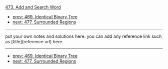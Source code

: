 [473. Add and Search Word](http://www.lintcode.com/problem/add-and-search-word)

- [prev: 469. Identical Binary Tree](469-identical-binary-tree.md)
- [next: 477. Surrounded Regions](477-surrounded-regions.md)

---

put your own notes and solutions here.
you can add any reference link such as [title](reference url) here.

---

- [prev: 469. Identical Binary Tree](469-identical-binary-tree.md)
- [next: 477. Surrounded Regions](477-surrounded-regions.md)
